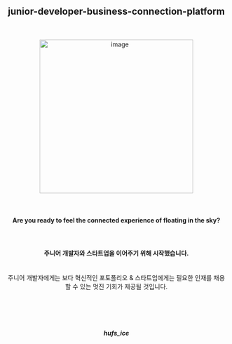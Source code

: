 

<div align=center> <h2> junior-developer-business-connection-platform </h2></div>



<br>
<br>

<div align = center><img width="350" alt="image" src="https://dy4w30ff1hry4.cloudfront.net/img/junior-logo@2x.png">
 </div>
 
<br>
 <br>

 <div align = center> <h4> Are you ready to feel the connected experience of floating in the sky? </h4> </div>
 






<br>

<div align = center> <h4> 주니어 개발자와 스타트업을 이어주기 위해 시작했습니다. <h4></div>

<br>

<div align = center>  주니어 개발자에게는 보다 혁신적인 포토폴리오 & 스타트업에게는 필요한 인재를 채용할 수 있는 멋진 기회가 제공될 것입니다. </div>
<br>
<br>




<br>
<br>

<div align = center> <h5> hufs_ice   </h5>  </div>



